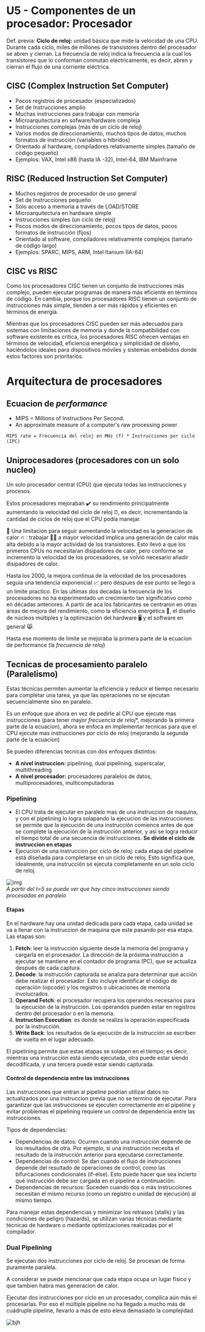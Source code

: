 # U5 - Componentes de un procesador: Procesador

Def. previa: **Ciclo de reloj:** unidad básica que mide la velocidad de una CPU. Durante cada ciclo, miles de millones de transistores dentro del procesador se abren y cierran. La frecuencia de reloj indica la frecuencia a la cual los transistores que lo conforman conmutan eléctricamente, es decir, abren y cierran el flujo de una corriente eléctrica.

## CISC (Complex Instruction Set Computer)
- Pocos registros de procesador (especializados)
- Set de Instrucciones amplio
- Muchas instrucciones para trabajar con memoria
- Microarquitectura en sofware/hardware compleja
- Instrucciones complejas (más de un ciclo de reloj)
- Varios modos de direccionamiento, muchos tipos de datos, muchos formatos de instrucción (variables o híbridos)
- Orientado al hardware, compiladores relativamente simples (tamaño de código pequeño)
- Ejemplos: VAX, Intel x86 (hasta IA -32), Intel-64, IBM Mainframe

## RISC (Reduced Instruction Set Computer)
- Muchos registros de procesador de uso general
- Set de Instrucciones pequeño
- Solo acceso a memoria a través de LOAD/STORE
- Microarquitectura en hardware simple
- Instrucciones simples (un ciclo de reloj)
- Pocos modos de direccionamiento, pocos tipos de datos, pocos formatos de instrucción (fijos)
- Orientado al software, compiladores relativamente complejos (tamaño de código largo)
- Ejemplos: SPARC, MIPS, ARM, Intel Itanium (IA-64)

## CISC vs RISC
Como los procesadores CISC tienen un conjunto de instrucciones más complejo, pueden ejecutar programas de manera más eficiente en términos de código. En cambia, porque los procesadores RISC tienen un conjunto de instrucciones más simple, tienden a ser más rápidos y eficientes en términos de energía.

Mientras que los procesadores CISC pueden ser más adecuados para sistemas con limitaciones de memoria y donde la compatibilidad con software existente es crítica, los procesadores RISC ofrecen ventajas en términos de velocidad, eficiencia energética y simplicidad de diseño, haciéndolos ideales para dispositivos móviles y sistemas embebidos donde estos factores son prioritarios.

# Arquitectura de procesadores

## Ecuacion de *performance*
- MIPS = Millions of Instructions Per Second.
- An approximate measure of a computer's raw processing power

`MIPS rate = Frecuencia del reloj en MHz (f) * Instrucciones por ciclo (IPC)`

## Uniprocesadores (procesadores con un solo nucleo)
Un solo procesador central (CPU) que ejecuta todas las instrucciones y procesos.

Estos procesadores mejoraban ✔️ su rendimiento principalmente aumentando la velocidad del ciclo de reloj ⏰, es decir, incrementando la cantidad de ciclos de reloj que el CPU podía manejar.

🔴 Una limitacion para seguir aumentando la velocidad es la generacion de calor 🔥 : trabajar 🧑‍🏭 a mayor velocidad implica una generación de calor más alta debido a la mayor actividad de los transistores. Esto llevó a que los primeros CPUs no necesitaran disipadores de calor, pero conforme se incremento la velocidad de los procesadores, se volvió necesario añadir disipadores de calor.

Hasta los 2000, la mejora continua de la velocidad de los procesadores seguia una tendencia exponencial 📈 pero despues de ese punto se llego a un limite practico. En las ultimas dos decadas la frecuencia de los procesadores no ha experimentado un crecimiento tan significativo como en décadas anteriores. A partir de aca los fabricantes se centraron en otras áreas de mejora del rendimiento, como la eficiencia energética 🔋, el diseño de núcleos múltiples y la optimización del hardware 🖥️ y el software en general 😸.

Hasta ese momento de limite se mejoraba la primera parte de la ecuacion de performance (la *frecuencia de reloj*)

## Tecnicas de procesamiento paralelo (Paralelismo)
Estas técnicas permiten aumentar la eficiencia y reducir el tiempo necesario para completar una tarea, ya que las operaciones no se ejecutan secuencialmente sino en paralelo. 

Es un enfoque que ahora en vez de pedirle al CPU que ejecute mas instrucciones (para tener mayor *frecuencia de reloj**, mejorando la primera parte de la ecuacion), ahora se enfoca en implementar tecnicas para que el CPU ejecute mas instrucciones por ciclo de reloj (mejorando la segunda parte de la ecuacion)

Se pueden diferencias tecnicas con dos enfoques distintos:
- **A nivel instruccion:** pipelining, dual pipelining, superscalar, multithreading
- **A nivel procesador:** procesadores paralelos de datos, multiprocesadores, multicomputadoras

### Pipelining
- El CPU trata de ejecutar en paralelo mas de una instruccion de maquina, y con el pipelining lo logra solapando la ejecucion de las instrucciones: se permite que la ejecución de una instrucción comience antes de que se complete la ejecución de la instrucción anterior, y asi se logra reducir el tiempo total de una secuencia de instrucciones. **Se divide el ciclo de instruccion en etapas**
- Ejecucion de una instruccion por ciclo de reloj: cada etapa del pipeline está diseñada para completarse en un ciclo de reloj. Esto significa que, idealmente, una instrucción se ejecuta completamente en un solo ciclo de reloj.

![img](https://github.com/user-attachments/assets/e2838bab-6d76-4407-bbeb-1c62a72f3bf1) <br>
*A partir del t=5 se puede ver que hay cinco instrucciones siendo procesadas en paralelo*

#### Etapas 
En el hardware hay una unidad dedicada para cada etapa, cada unidad se va a llenar con la instruccion de maquina que este pasando por esa etapa. Las etapas son:
1. **Fetch:** leer la instrucción siguiente desde la memoria del programa y cargarla en el procesador. La dirección de la próxima instrucción a ejecutar se mantiene en el contador de programa (PC), que se actualiza después de cada captura.
2. **Decode**: la instrucción capturada se analiza para determinar qué acción debe realizar el procesador. Esto incluye identificar el código de operación (opcode) y los registros o ubicaciones de memoria involucrados.
3. **Operand Fetch**: el procesador recupera los operandos necesarios para la ejecución de la instrucción. Los operandos pueden estar en registros dentro del procesador o en la memoria.
4. **Instruction Execution**: es donde se realiza la operación especificada por la instrucción.
5. **Write Back**: los resultados de la ejecución de la instrucción se escriben de vuelta en el lugar adecuado.

El pipelining permite que estas etapas se solapen en el tiempo; es decir, mientras una instrucción está siendo ejecutada, otra puede estar siendo decodificada, y una tercera puede estar siendo capturada.

#### Control de dependencia entre las instrucciones
Las instrucciones que entran al pipeline podrian utilizar datos no actualizados por una instruccion previa que no se termino de ejecutar. Para garantizar que las instrucciones se ejecuten correctamente en el pipeline y evitar problemas el pipelining requiere un control de dependencia entre las instrucciones.

Tipos de dependencias:
- Dependencias de datos: Ocurren cuando una instrucción depende de los resultados de otra. Por ejemplo, si una instrucción necesita el resultado de la instrucción anterior para ejecutarse correctamente.
- Dependencias de control: Se dan cuando el flujo de instrucciones depende del resultado de operaciones de control, como las bifurcaciones condicionales (if-else). Esto puede hacer que sea incierto qué instrucción debe ser cargada en el pipeline a continuación.
- Dependencias de recursos: Suceden cuando dos o más instrucciones necesitan el mismo recurso (como un registro o unidad de ejecución) al mismo tiempo.

Para manejar estas dependencias y minimizar los retrasos (stalls) y las condiciones de peligro (hazards), se utilizan varias técnicas mediante técnicas de hardware o mediante optimizaciones realizadas por el compilador.

### Dual Pipelining
Se ejecutan dos instrucciones por ciclo de reloj. Se procesan de forma puramente paralela.

A considerar se puede mencionar que cada etapa ocupa un lugar fisico y que tambien habra mas generacion de calor.

Ejecutar dos instrucciones por ciclo en un procesador, complica aún más el procesarlas. Por eso el múltiple pipeline no ha llegado a mucho más de cuádruple pipeline, llevarlo a más de esto eleva demasiado la complejidad.

![bjh](https://github.com/user-attachments/assets/7c2d9213-add3-4a0e-9a30-b6968c5a71bd)

